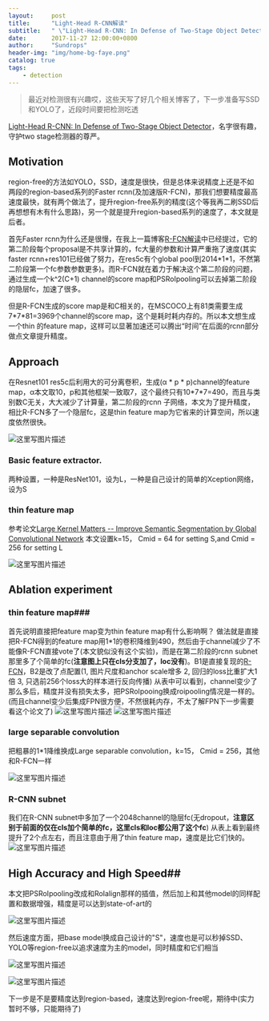 ```yaml
---
layout:     post
title:      "Light-Head R-CNN解读"
subtitle:   " \"Light-Head R-CNN: In Defense of Two-Stage Object Detector\""
date:       2017-11-27 12:00:00+0800
author:     "Sundrops"
header-img: "img/home-bg-faye.png"
catalog: true
tags:
    - detection
---
```


> 最近对检测很有兴趣哎，这些天写了好几个相关博客了，下一步准备写SSD和YOLO了，近段时间要把检测吃透

[Light-Head R-CNN: In Defense of Two-Stage Object Detector](https://arxiv.org/pdf/1711.07264.pdf)，名字很有趣，守护two stage检测器的尊严。

## Motivation ##
region-free的方法如YOLO，SSD，速度是很快，但是总体来说精度上还是不如两段的region-based系列的Faster rcnn(及加速版R-FCN)，那我们想要精度最高速度最快，就有两个做法了，提升region-free系列的精度(这个等我再二刷SSD后再想想有木有什么思路)，另一个就是提升region-based系列的速度了，本文就是后者。

首先Faster rcnn为什么还是很慢，在我上一篇博客[R-FCN解读](http://blog.csdn.net/u013010889/article/details/78630871)中已经提过，它的第二阶段每个proposal是不共享计算的，fc大量的参数和计算严重拖了速度(其实faster rcnn+res101已经做了努力，在res5c有个global pool到2014\*1\*1，不然第二阶段第一个fc参数参数更多)。而R-FCN就在着力于解决这个第二阶段的问题，通过生成一个k^2(C+1) channel的score map和PSRoIpooling可以去掉第二阶段的隐层fc，加速了很多。

但是R-FCN生成的score map是和C相关的，在MSCOCO上有81类需要生成7\*7\*81=3969个channel的score map，这个是耗时耗内存的。所以本文想生成一个thin 的feature map，这样可以显著加速还可以腾出“时间”在后面的rcnn部分做点文章提升精度。

## Approach ##
在Resnet101 res5c后利用大的可分离卷积，生成(α * p * p)channel的feature map，α本文取10，p和其他框架一致取7，这个最终只有10\*7\*7=490，而且与类别数C无关，大大减少了计算量，第二阶段的rcnn 子网络，本文为了提升精度，相比R-FCN多了一个隐层fc，这是thin feature map为它省来的计算空间，所以速度依然很快。

![这里写图片描述](http://img.blog.csdn.net/20171127182746193?watermark/2/text/aHR0cDovL2Jsb2cuY3Nkbi5uZXQvdTAxMzAxMDg4OQ==/font/5a6L5L2T/fontsize/400/fill/I0JBQkFCMA==/dissolve/70/gravity/SouthEast)

### Basic feature extractor. ###

两种设置，一种是ResNet101，设为L，一种是自己设计的简单的Xception网络，设为S

### thin feature map ###
参考论文[Large Kernel Matters -- Improve Semantic Segmentation by Global Convolutional Network](https://arxiv.org/abs/1703.02719)
本文设置k=15， Cmid = 64 for setting S,and Cmid = 256 for setting L

![这里写图片描述](http://img.blog.csdn.net/20171127201127575?watermark/2/text/aHR0cDovL2Jsb2cuY3Nkbi5uZXQvdTAxMzAxMDg4OQ==/font/5a6L5L2T/fontsize/400/fill/I0JBQkFCMA==/dissolve/70/gravity/SouthEast)

## Ablation experiment ##

### thin feature map###

首先说明直接把feature map变为thin feature map有什么影响啊？
做法就是直接把R-FCN得到的feature map用1*1的卷积降维到490，然后由于channel减少了不能像R-FCN直接vote了(本文貌似没有这个实验)，而是在第二阶段的rcnn subnet那里多了个简单的fc(**注意图上只在cls分支加了，loc没有**)。B1是直接复现的[R-FCN](https://github.com/msracver/Deformable-ConvNets)，B2是改了点配置(1, 图片尺度和anchor scale增多 2, 回归的loss比重扩大1倍 3, 只选前256个loss大的样本进行反向传播)
从表中可以看到，channel变少了那么多后，精度并没有损失太多，把PSRoIpooing换成roipooling情况是一样的。(而且channel变少后集成FPN很方便，不然很耗内存，不太了解FPN下一步需要看这个论文了)
![这里写图片描述](http://img.blog.csdn.net/20171127201415645?watermark/2/text/aHR0cDovL2Jsb2cuY3Nkbi5uZXQvdTAxMzAxMDg4OQ==/font/5a6L5L2T/fontsize/400/fill/I0JBQkFCMA==/dissolve/70/gravity/SouthEast)
![这里写图片描述](http://img.blog.csdn.net/20171127203158129?watermark/2/text/aHR0cDovL2Jsb2cuY3Nkbi5uZXQvdTAxMzAxMDg4OQ==/font/5a6L5L2T/fontsize/400/fill/I0JBQkFCMA==/dissolve/70/gravity/SouthEast)

### large separable convolution ###
把粗暴的1*1降维换成Large separable convolution，k=15， Cmid = 256，其他和R-FCN一样

![这里写图片描述](http://img.blog.csdn.net/20171127202554329?watermark/2/text/aHR0cDovL2Jsb2cuY3Nkbi5uZXQvdTAxMzAxMDg4OQ==/font/5a6L5L2T/fontsize/400/fill/I0JBQkFCMA==/dissolve/70/gravity/SouthEast)

### R-CNN subnet ###
我们在R-CNN subnet中多加了一个2048channel的隐层fc(无dropout，**注意区别于前面的仅在cls加个简单的fc，这里cls和loc都公用了这个fc**)
从表上看到最终提升了2个点左右，而且注意由于用了thin feature map，速度是比它们快的。
![这里写图片描述](http://img.blog.csdn.net/20171127203615533?watermark/2/text/aHR0cDovL2Jsb2cuY3Nkbi5uZXQvdTAxMzAxMDg4OQ==/font/5a6L5L2T/fontsize/400/fill/I0JBQkFCMA==/dissolve/70/gravity/SouthEast)

## High Accuracy and High Speed##

本文把PSRoIpooling改成和RoIalign那样的插值，然后加上和其他model的同样配置和数据增强，精度是可以达到state-of-art的

![这里写图片描述](http://img.blog.csdn.net/20171127204155172?watermark/2/text/aHR0cDovL2Jsb2cuY3Nkbi5uZXQvdTAxMzAxMDg4OQ==/font/5a6L5L2T/fontsize/400/fill/I0JBQkFCMA==/dissolve/70/gravity/SouthEast)

然后速度方面，把base model换成自己设计的"S"，速度也是可以秒掉SSD、YOLO等region-free以追求速度为主的model，同时精度和它们相当

![这里写图片描述](http://img.blog.csdn.net/20171127204354357?watermark/2/text/aHR0cDovL2Jsb2cuY3Nkbi5uZXQvdTAxMzAxMDg4OQ==/font/5a6L5L2T/fontsize/400/fill/I0JBQkFCMA==/dissolve/70/gravity/SouthEast)

![这里写图片描述](http://img.blog.csdn.net/20171127204404354?watermark/2/text/aHR0cDovL2Jsb2cuY3Nkbi5uZXQvdTAxMzAxMDg4OQ==/font/5a6L5L2T/fontsize/400/fill/I0JBQkFCMA==/dissolve/70/gravity/SouthEast)

下一步是不是要精度达到region-based，速度达到region-free呢，期待中(实力暂时不够，只能期待了)
